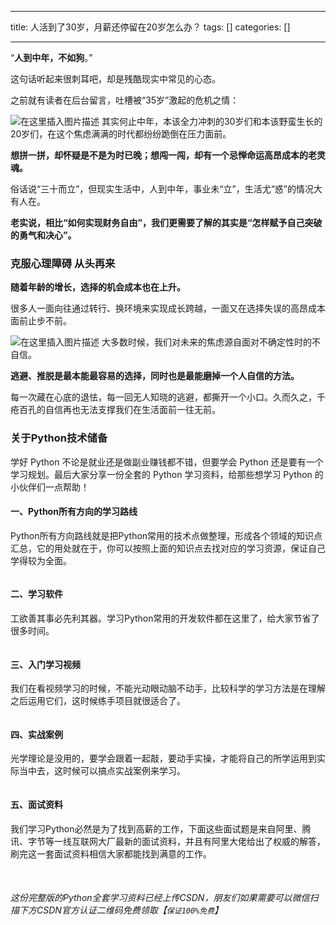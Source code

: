
--- 
title:  人活到了30岁，月薪还停留在20岁怎么办？ 
tags: []
categories: [] 

---
“**人到中年，不如狗**。”

这句话听起来很刺耳吧，却是残酷现实中常见的心态。

之前就有读者在后台留言，吐槽被“35岁”激起的危机之情：

<img src="https://img-blog.csdnimg.cn/4491983c19f94d718622dd3f825fe704.png" alt="在这里插入图片描述"> 其实何止中年，本该全力冲刺的30岁们和本该野蛮生长的20岁们，在这个焦虑满满的时代都纷纷跪倒在压力面前。

**想拼一拼，却怀疑是不是为时已晚；想闯一闯，却有一个忌惮命运高昂成本的老灵魂。**

俗话说“三十而立”，但现实生活中，人到中年，事业未“立”，生活尤“惑”的情况大有人在。

**老实说，相比“如何实现财务自由”，我们更需要了解的其实是“怎样赋予自己突破的勇气和决心”。**

### 克服心理障碍 从头再来

**随着年龄的增长，选择的机会成本也在上升。**

很多人一面向往通过转行、换环境来实现成长跨越，一面又在选择失误的高昂成本面前止步不前。

<img src="https://img-blog.csdnimg.cn/9f89a25606114cf59e142e159929e796.png#pic_center" alt="在这里插入图片描述"> 大多数时候，我们对未来的焦虑源自面对不确定性时的不自信。

**逃避、推脱是最本能最容易的选择，同时也是最能磨掉一个人自信的方法。**

每一次藏在心底的退怯，每一回无人知晓的逃避，都撕开一个小口。久而久之，千疮百孔的自信再也无法支撑我们在生活面前一往无前。

### 关于Python技术储备

学好 Python 不论是就业还是做副业赚钱都不错，但要学会 Python 还是要有一个学习规划。最后大家分享一份全套的 Python 学习资料，给那些想学习 Python 的小伙伴们一点帮助！

#### 一、Python所有方向的学习路线

Python所有方向路线就是把Python常用的技术点做整理，形成各个领域的知识点汇总，它的用处就在于，你可以按照上面的知识点去找对应的学习资源，保证自己学得较为全面。

<img src="https://img-blog.csdnimg.cn/img_convert/9f49b566129f47b8a67243c1008edf79.png" alt="">

#### 二、学习软件

工欲善其事必先利其器。学习Python常用的开发软件都在这里了，给大家节省了很多时间。

<img src="https://img-blog.csdnimg.cn/img_convert/8c4513c1a906b72cbf93031e6781512b.png" alt="">

#### 三、入门学习视频

我们在看视频学习的时候，不能光动眼动脑不动手，比较科学的学习方法是在理解之后运用它们，这时候练手项目就很适合了。

<img src="https://img-blog.csdnimg.cn/afc935d834c5452090670f48eda180e0.png?x-oss-process=image/watermark,type_d3F5LXplbmhlaQ,shadow_50,text_Q1NETiBA56iL5bqP5aqb56eD56eD,size_20,color_FFFFFF,t_70,g_se,x_16#pic_center" alt="">

#### 四、实战案例

光学理论是没用的，要学会跟着一起敲，要动手实操，才能将自己的所学运用到实际当中去，这时候可以搞点实战案例来学习。

<img src="https://img-blog.csdnimg.cn/img_convert/252731a671c1fb70aad5355a2c5eeff0.png" alt="">

#### 五、面试资料

我们学习Python必然是为了找到高薪的工作，下面这些面试题是来自阿里、腾讯、字节等一线互联网大厂最新的面试资料，并且有阿里大佬给出了权威的解答，刷完这一套面试资料相信大家都能找到满意的工作。

<img src="https://img-blog.csdnimg.cn/img_convert/6c361282296f86381401c05e862fe4e9.png" alt=""> <img src="https://img-blog.csdnimg.cn/img_convert/d2d978bb523c810abca3abe69e09bc1a.png" alt="">

###### 这份完整版的Python全套学习资料已经上传CSDN，朋友们如果需要可以微信扫描下方CSDN官方认证二维码免费领取【`保证100%免费`】

<img src="https://img-blog.csdnimg.cn/1d2a69f2d57e4d1cb444037b17af8607.png" alt="">
